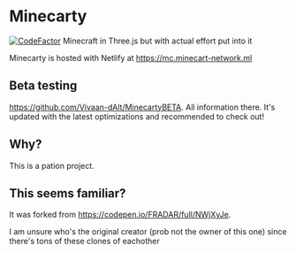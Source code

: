# Minecarty
[![CodeFactor](https://www.codefactor.io/repository/github/vivaan-d/minecarty/badge)](https://www.codefactor.io/repository/github/vivaan-d/minecarty)
Minecraft in Three.js but with actual effort put into it

Minecarty is hosted with Netlify at https://mc.minecart-network.ml

## Beta testing
https://github.com/Vivaan-dAlt/MinecartyBETA. All information there. It's updated with the latest optimizations and recommended to check out!

## Why?
This is a pation project.

## This seems familiar?
It was forked from
https://codepen.io/FRADAR/full/NWjXyJe.

I am unsure who's the original creator (prob not the owner of this one) since there's tons of these clones of eachother
